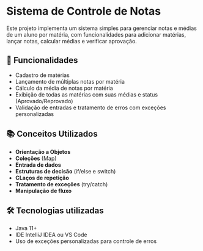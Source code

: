 # Sistema de Controle de Notas 

Este projeto implementa um sistema simples para gerenciar notas e médias de um aluno por matéria, com funcionalidades para adicionar matérias, lançar notas, calcular médias e verificar aprovação.


## 🚀 Funcionalidades

- Cadastro de matérias
- Lançamento de múltiplas notas por matéria
- Cálculo da média de notas por matéria
- Exibição de todas as matérias com suas médias e status (Aprovado/Reprovado)
- Validação de entradas e tratamento de erros com exceções personalizadas

## 📚 Conceitos Utilizados

- **Orientação a Objetos**
- **Coleções** (Map)
- **Entrada de dados**
- **Estruturas de decisão** (if/else e switch)
- **CLaços de repetição**
- **Tratamento de exceções** (try/catch)
- **Manipulação de fluxo**


## 🛠️ Tecnologias utilizadas
- Java 11+
- IDE IntelliJ IDEA ou VS Code
- Uso de exceções personalizadas para controle de erros